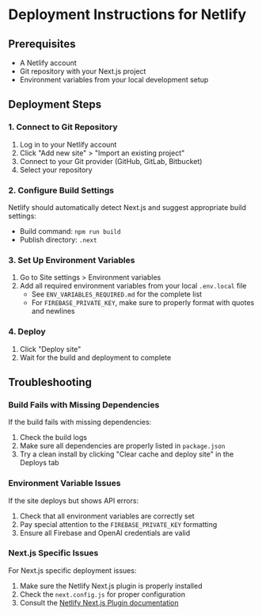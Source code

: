 # Deployment Instructions for Netlify

## Prerequisites
- A Netlify account
- Git repository with your Next.js project
- Environment variables from your local development setup

## Deployment Steps

### 1. Connect to Git Repository
1. Log in to your Netlify account
2. Click "Add new site" > "Import an existing project"
3. Connect to your Git provider (GitHub, GitLab, Bitbucket)
4. Select your repository

### 2. Configure Build Settings
Netlify should automatically detect Next.js and suggest appropriate build settings:
- Build command: `npm run build`
- Publish directory: `.next`

### 3. Set Up Environment Variables
1. Go to Site settings > Environment variables
2. Add all required environment variables from your local `.env.local` file
   - See `ENV_VARIABLES_REQUIRED.md` for the complete list
   - For `FIREBASE_PRIVATE_KEY`, make sure to properly format with quotes and newlines

### 4. Deploy
1. Click "Deploy site"
2. Wait for the build and deployment to complete

## Troubleshooting

### Build Fails with Missing Dependencies
If the build fails with missing dependencies:
1. Check the build logs
2. Make sure all dependencies are properly listed in `package.json`
3. Try a clean install by clicking "Clear cache and deploy site" in the Deploys tab

### Environment Variable Issues
If the site deploys but shows API errors:
1. Check that all environment variables are correctly set
2. Pay special attention to the `FIREBASE_PRIVATE_KEY` formatting
3. Ensure all Firebase and OpenAI credentials are valid

### Next.js Specific Issues
For Next.js specific deployment issues:
1. Make sure the Netlify Next.js plugin is properly installed
2. Check the `next.config.js` for proper configuration
3. Consult the [Netlify Next.js Plugin documentation](https://github.com/netlify/next-runtime) 